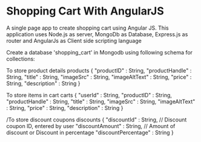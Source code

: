 # Shopping Cart With AngularJS

A single page app to create shopping cart using Angular JS. This application uses Node.js as server, MongoDb as Database, Express.js as router and AngularJs as Client side scripting language

Create a database 'shopping_cart' in Mongodb using following schema for collections:

To store product details
products {
    "productID" : String,
    "productHandle" : String,
    "title" : String,
    "imageSrc" : String,
    "imageAltText" : String,
    "price" : String,
    "description" : String
}

To store items in cart
carts {
    "userId" : String,
    "productID" : String,
    "productHandle" : String,
    "title" : String,
    "imageSrc" : String,
    "imageAltText" : String,
    "price" : String,
    "description" : String
}

/To store discount coupons
discounts {
    "discountId" : String,      // Discount coupon ID, entered by user
    "discountAmount" : String,   // Amount of discount or Discount in percentage
    "discountPercentage" : String
}
